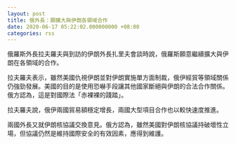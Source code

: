 ```yaml
---
layout: post
title: 俄外長：願擴大與伊朗各領域合作
date: 2020-06-17 05:22:02.000000000 +08:00
categories: rss
---
```


俄羅斯外長拉夫羅夫與到訪的伊朗外長扎里夫會談時說，俄羅斯願意繼續擴大與伊朗在各領域的合作。

拉夫羅夫表示，雖然美國仇視伊朗並對伊朗實施單方面制裁，俄伊經貿等領域關係仍強勁發展。美國的目的是使用恐嚇手段讓其他國家斷絕與伊朗的合法合作關係。俄方認為，這是對國際法「赤裸裸的踐踏」。

拉夫羅夫說，俄伊兩國貿易額穩定增長，兩國大型項目合作也以較快速度推進。

兩國外長又就伊朗核協議交換意見。俄方認為，雖然美國對伊朗核協議持破壞性立場，但協議仍然是維持國際安全的有效因素，應得到維護。
